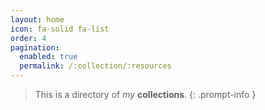 ```yaml
---
layout: home
icon: fa-solid fa-list
order: 4
pagination:
  enabled: true
  permalink: /:collection/:resources
---
```

> This is a directory of *my* __collections__.
{: .prompt-info }